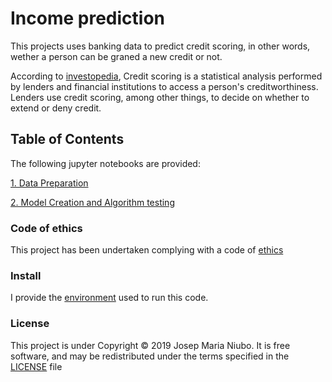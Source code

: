 # Income prediction

This projects uses banking data to predict credit scoring, in other words, wether a person can be graned a new credit or not. 

According to [investopedia](https://www.investopedia.com/terms/c/credit_scoring.asp), Credit scoring is a statistical analysis performed by lenders and financial institutions to access a person's creditworthiness. Lenders use credit scoring, among other things, to decide on whether to extend or deny credit.

## Table of Contents 
The following jupyter notebooks are provided:

[1. Data Preparation](https://github.com/titoniubo/income_prediction/blob/master/1.Data%20Preparation.ipynb)

[2. Model Creation and Algorithm testing](https://github.com/titoniubo/income_prediction/blob/master/2.Model%20Creation%20and%20Algorithm%20testing.ipynb)


### Code of ethics

This project has been undertaken complying with a code of [ethics](https://github.com/titoniubo/income_prediction/blob/master/License.txt) 

### Install
I provide the [environment](https://github.com/titoniubo/income_prediction/blob/master/machine-learning.yml) used to run this code.

### License
This project is under Copyright © 2019 Josep Maria Niubo. It is free software, and may be redistributed under the terms specified in the [LICENSE](https://github.com/titoniubo/credit_scoring/blob/master/License.txt) file
